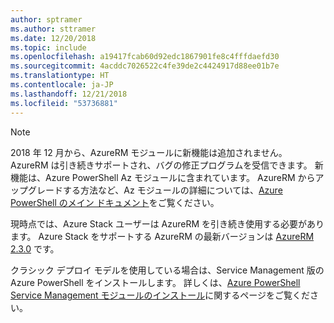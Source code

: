 ```yaml
---
author: sptramer
ms.author: sttramer
ms.date: 12/20/2018
ms.topic: include
ms.openlocfilehash: a19417fcab60d92edc1867901fe8c4fffdaefd30
ms.sourcegitcommit: 4acddc7026522c4fe39de2c4424917d88ee01b7e
ms.translationtype: HT
ms.contentlocale: ja-JP
ms.lasthandoff: 12/21/2018
ms.locfileid: "53736881"
---
```

> [!NOTE]
> 
> 2018 年 12 月から、AzureRM モジュールに新機能は追加されません。 AzureRM は引き続きサポートされ、バグの修正プログラムを受信できます。 新機能は、Azure PowerShell Az モジュールに含まれています。 AzureRM からアップグレードする方法など、Az モジュールの詳細については、[Azure PowerShell のメイン ドキュメント](/powershell/azure)をご覧ください。
>
> 現時点では、Azure Stack ユーザーは AzureRM を引き続き使用する必要があります。 Azure Stack をサポートする AzureRM の最新バージョンは [AzureRM 2.3.0](/powershell/azure/azurerm?view=azurermps-2.3.0) です。
>
> クラシック デプロイ モデルを使用している場合は、Service Management 版の Azure PowerShell をインストールします。
> 詳しくは、[Azure PowerShell Service Management モジュールのインストール](/powershell/azure/servicemanagement/install-azure-ps)に関するページをご覧ください。
